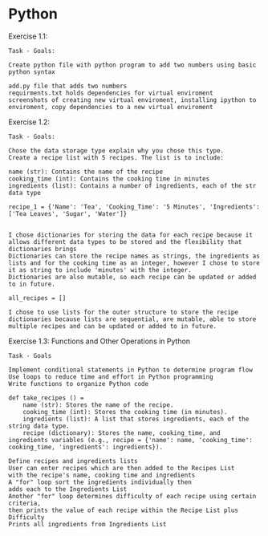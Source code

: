 # Python


Exercise 1.1:

    Task - Goals:

    Create python file with python program to add two numbers using basic python syntax

    add.py file that adds two numbers
    requirments.txt holds dependencies for virtual enviroment
    screenshots of creating new virtual enviroment, installing ipython to enviroment, copy dependencies to a new virtual enviroment


Exercise 1.2:
    
    Task - Goals:

    Chose the data storage type explain why you chose this type.
    Create a recipe list with 5 recipes. The list is to include:

    name (str): Contains the name of the recipe
    cooking_time (int): Contains the cooking time in minutes
    ingredients (list): Contains a number of ingredients, each of the str data type
    
    recipe_1 = {'Name': 'Tea', 'Cooking_Time': '5 Minutes', 'Ingredients':['Tea Leaves', 'Sugar', 'Water']}


    I chose dictionaries for storing the data for each recipe because it allows different data types to be stored and the flexibility that dictionaries brings
    Dictionaries can store the recipe names as strings, the ingredients as lists and for the cooking time as an integer, however I chose to store it as string to include 'minutes' with the integer.
    Dictionaries are also mutable, so each recipe can be updated or added to in future.
    
    all_recipes = []
  
    I chose to use lists for the outer structure to store the recipe dictionaries because lists are sequential, are mutable, able to store multiple recipes and can be updated or added to in future.
  
  
Exercise 1.3: Functions and Other Operations in Python

    Task - Goals

    Implement conditional statements in Python to determine program flow
    Use loops to reduce time and effort in Python programming
    Write functions to organize Python code
    
    def take_recipes () =    
        name (str): Stores the name of the recipe.
        cooking_time (int): Stores the cooking time (in minutes).
        ingredients (list): A list that stores ingredients, each of the string data type.
        recipe (dictionary): Stores the name, cooking_time, and ingredients variables (e.g., recipe = {'name': name, 'cooking_time': cooking_time, 'ingredients': ingredients}).
    
    Define recipes and ingredients lists
    User can enter recipes which are then added to the Recipes List
    with the recipe's name, cooking time and ingredients
    A "for" loop sort the ingredients individually then 
    adds each to the Ingredients List
    Another "for" loop determines difficulty of each recipe using certain criteria,
    then prints the value of each recipe within the Recipe List plus Difficulty
    Prints all ingredients from Ingredients List




  